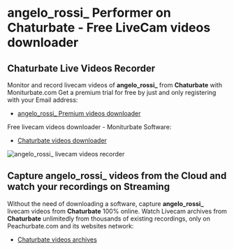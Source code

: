 # angelo_rossi_ Performer on Chaturbate - Free LiveCam videos downloader

## Chaturbate Live Videos Recorder

Monitor and record livecam videos of **angelo_rossi_** from **Chaturbate** with Moniturbate.com
Get a premium trial for free by just and only registering with your Email address:
* [angelo_rossi_ Premium videos downloader](https://moniturbate.com/request-demo-licence-key.html)

Free livecam videos downloader - Moniturbate Software:
* [Chaturbate videos downloader](https://moniturbate.com/moniturbate-download-software.html)

![angelo_rossi_ livecam videos recorder](https://peachurnet.com/templates/moniturbate-software.png)


## Capture angelo_rossi_ videos from the Cloud and watch your recordings on Streaming

Without the need of downloading a software, capture **angelo_rossi_** livecam videos from **Chaturbate** 100% online.
Watch Livecam archives from **Chaturbate** unlimitedly from thousands of existing recordings, only on Peachurbate.com and its websites network:
* [Chaturbate videos archives](https://peachurnet.com/)